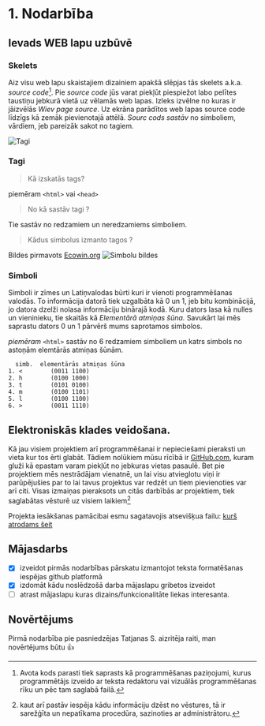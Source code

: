 # 1. Nodarbība
## Ievads WEB lapu uzbūvē  
### Skelets
Aiz visu web lapu skaistajiem dizainiem apakšā slēpjas tās skelets a.k.a. *source code*[^1]. Pie *source code* jūs varat piekļūt piespiežot labo pelītes taustiņu jebkurā vietā uz vēlamās web lapas. Izleks izvēlne no kuras ir jāizvēlās *Wiev page source*. Uz ekrāna parādītos web lapas source code līdzīgs kā zemāk pievienotajā attēlā. *Sourc cods sastāv* no simboliem, vārdiem, jeb pareizāk sakot no tagiem.

![Tagi](https://user-images.githubusercontent.com/104782418/166294309-19cffdbb-07c7-450b-95a3-5a1371858d13.JPG)  

### Tagi
> Kā izskatās tags?  

piemēram `<html>` vai `<head>`

> No kā sastāv tagi ?  

Tie sastāv no redzamiem un neredzamiems simboliem.

> Kādus simbolus izmanto tagos ?  
  
Bildes pirmavots [Ecowin.org](http://www.ecowin.org/aulas/resources/tables/asciitable.jpg) 
![Simbolu bildes](http://www.ecowin.org/aulas/resources/tables/asciitable.jpg)
 
  
### Simboli
Simboli ir zīmes un Latiņvalodas būrti kuri ir vienoti programmēšanas valodās. To informācija datorā tiek uzgalbāta kā 0 un 1, jeb bitu kombinācijā, jo datora dzelži nolasa informāciju binārajā kodā.
Kuru dators lasa kā nulles un vieninieku, tie skaitās kā *Elementārā atmiņas šūna.* Savukārt lai mēs saprastu dators 0 un 1 pārvērš mums saprotamos simbolos.  
  
*piemēram* `<html>` sastāv no 6 redzamiem simboliem un katrs simbols no astoņām elemtārās atmiņas šūnām.  
```  
  simb.  elementārās atmiņas šūna
1. <        (0011 1100)
2. h        (0100 1000)
3. t        (0101 0100)
4. m        (0100 1101)
5. l        (0100 1100)
6. >        (0011 1110)
```
  
  
## Elektroniskās klades veidošana.  
Kā jau visiem projektiem arī programmēšanai ir nepieciešami pieraksti un vieta kur tos ērti glabāt. Tādiem nolūkiem mūsu rīcībā ir [GitHub.com](http://github.com), kuram gluži kā epastam varam piekļūt no jebkuras vietas pasaulē. Bet pie projektiem mēs nestrādājam vienatnē, un lai visu atvieglotu viņi ir parūpējušies par to lai tavus projektus var redzēt un tiem pievienoties var arī citi. Visas izmaiņas pieraksots un citās darbībās ar projektiem, tiek saglabātas vēsturē uz visiem laikiem[^2]      

Projekta iesākšanas pamācibai esmu sagatavojis atsevišķua failu: [kurš atrodams šeit](Class_01_20220502/Jauns_projekts.md)
    
  
## Mājasdarbs
- [x] izveidot pirmās nodarbības pārskatu izmantojot teksta formatēšanas iespējas github platformā
- [x] izdomāt kādu noslēdzošā darba mājaslapu gribetos izveidot
- [ ] atrast mājaslapu kuras dizains/funkcionalitāte liekas interesanta.
  
## Novērtējums  
Pirmā nodarbība pie pasniedzējas Tatjanas S. aizritēja raiti, man novērtējums būtu :+1:  
  
  
[^1]: Avota kods parasti tiek saprasts kā programmēšanas paziņojumi, kurus programmētājs izveido ar teksta redaktoru vai vizuālās programmēšanas rīku un pēc tam saglabā failā. 
[^2]: kaut arī pastāv iespēja kādu informāciju dzēst no vēstures, tā ir sarežģīta un nepatīkama procedūra, sazinoties ar administrātoru.

